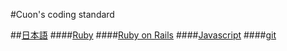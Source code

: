 #Cuon's coding standard

##[日本語](./ja/README.md)
####[Ruby](./ja/README.md#ruby)
####[Ruby on Rails](./ja/README.md#ruby-on-rails)
####[Javascript](./ja/README.md#javascript)
####[git](./ja/README.md#git)
